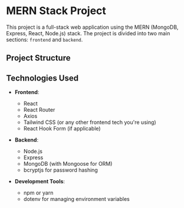 # MERN Stack Project

This project is a full-stack web application using the MERN (MongoDB, Express, React, Node.js) stack. The project is divided into two main sections: `frontend` and `backend`.

## Project Structure


## Technologies Used

- **Frontend**:
  - React
  - React Router
  - Axios
  - Tailwind CSS (or any other frontend tech you're using)
  - React Hook Form (if applicable)
  
- **Backend**:
  - Node.js
  - Express
  - MongoDB (with Mongoose for ORM)
  - bcryptjs for password hashing
  
- **Development Tools**:
  - npm or yarn
  - dotenv for managing environment variables
